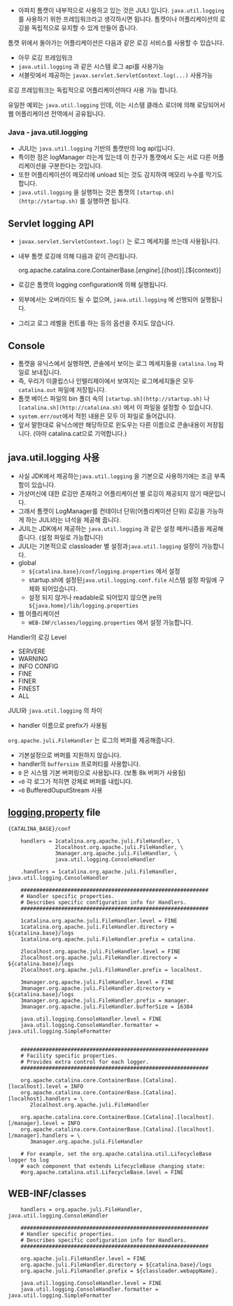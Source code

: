 - 아파치 톰캣이 내부적으로 사용하고 있는 것은 JULI 입니다. `java.util.logging` 를 사용하기 위한 프레임워크라고 생각하시면 됩니다.  톰캣이나 어플리케이션의 로깅을 독립적으로 유지할 수 있게 만들어 줍니다.

톰캣 위에서 돌아가는 어플리케이션은 다음과 같은 로깅 서비스를 사용할 수 있습니다.

- 아무 로깅 프레임워크
- `java.util.logging` 과 같은 시스템 로그 api를 사용가능
- 서블릿에서 제공하는 `javax.servlet.ServletContext.log(...)` 사용가능

로깅 프레임워크는 독립적으로 어플리케이션마다 사용 가능 합니다.

유일한 예외는 `java.util.logging` 인데, 이는 시스템 클래스 로더에 의해 로딩되어서 웹 어플리케이션 전역에서 공유됩니다.

### Java - java.util.logging

- JULI는 `java.util.logging` 기반의 톰캣만의 log api입니다.
- 특이한 점은 logManager 라는게 있는데 이 친구가 톰캣에서 도는 서로 다른 어플리케이션을 구분한다는 것입니다.
- 또한 어플리케이션이 메모리에 unload 되는 것도 감지하여 메모리 누수를 막기도 합니다.
- `java.util.logging` 을 실행하는 것은 톰캣의 `[startup.sh](http://startup.sh)` 를 실행하면 됩니다.

## Servlet logging API

- `javax.servlet.ServletContext.log()` 는 로그 메세지를 쓰는데 사용됩니다.
- 내부 톰캣 로깅에 의해 다음과 같이 관리됩니다.

    org.apache.catalina.core.ContainerBase.[${engine}].[${host}].[${context}]

- 로깅은 톰캣의 logging configuration에 의해 실행됩니다.
- 외부에서는 오버라이드 될 수 없으며, `java.util.logging` 에 선행되어 실행됩니다.
- 그리고 로그 레벨을 컨트롤 하는 등의 옵션을 주지도 않습니다.

## Console

- 톰캣을 유닉스에서 실행하면, 콘솔에서 보이는 로그 메세지들을 `catalina.log` 파일로 보내집니다.
- 즉, 우리가 이클립스나 인텔리제이에서 보여지는 로그메세지들은 모두 `catalina.out` 파일에 저장됩니다.
- 톰캣 베이스 파일의 bin 폴더 속의 `[startup.sh](http://startup.sh)` 나 `[catalina.sh](http://catalina.sh)` 에서 이 파일을 설정할 수 있습니다.
- `system.err/out`에서 적힌 내용은 모두 이 파일로 들어갑니다.
- 앞서 말한대로 유닉스에만 해당하므로 윈도우는 다른 이름으로 콘솔내용이 저장됩니다. (아마 catalina.cat으로 기억합니다.)

## java.util.logging 사용

- 사실 JDK에서 제공하는`java.util.logging` 을 기본으로 사용하기에는 조금 부족함이 있습니다.
- 가상머신에 대한 로깅만 존재하고 어플리케이션 별 로깅이 제공되지 않기 때문입니다.
- 그래서 톰캣이 LogManager를 컨테이너 단위(어플리케이션 단위) 로깅을 가능하게 하는 JULI라는 녀석을 제공해 줍니다.
- JUIL는 JDK에서 제공하는 `java.util.logging` 과 같은 설정 메커니즘을 제공해줍니다. (설정 파일로 가능합니다)
- JULI는 기본적으로 classloader 별 설정과`java.util.logging` 설정이 가능합니다.
- global
    - `${catalina.base}/conf/logging.properties` 에서 설정
    - startup.sh에 설정된`java.util.logging.conf.file` 시스템 설정 파일에 구체화 되어있습니다.
    - 설정 되지 않거나 readable로 되어있지 않으면 jre의 `${java.home}/lib/logging.properties`
- 웹 어플리케이션
    - `WEB-INF/classes/logging.properties` 에서 설정 가능합니다.

Handler의 로깅 Level

- SERVERE
- WARNING
- INFO
CONFIG
- FINE
- FINER
- FINEST
- ALL

JULI와 `java.util.logging` 의 차이

- handler 이름으로 prefix가 사용됨

`org.apache.juli.FileHandler` 는 로그의 버퍼를 제공해줍니다.

- 기본설정으로 버퍼를 지원하지 않습니다.
- handler의 `buffersize` 프로퍼티를 사용합니다.
- `0` 은 시스템 기본 버퍼링으로 사용됩니다. (보통 8k 버퍼가 사용됨)
- `<0` 각 로그가 적히면 강제로 버퍼를 내립니다.
- `<0` BufferedOuputStream 사용

## [logging.property](http://logging.property) file


``` 
{CATALINA_BASE}/conf

    handlers = 1catalina.org.apache.juli.FileHandler, \
               2localhost.org.apache.juli.FileHandler, \
               3manager.org.apache.juli.FileHandler, \
               java.util.logging.ConsoleHandler
    
    .handlers = 1catalina.org.apache.juli.FileHandler, java.util.logging.ConsoleHandler
    
    ############################################################
    # Handler specific properties.
    # Describes specific configuration info for Handlers.
    ############################################################
    
    1catalina.org.apache.juli.FileHandler.level = FINE
    1catalina.org.apache.juli.FileHandler.directory = ${catalina.base}/logs
    1catalina.org.apache.juli.FileHandler.prefix = catalina.
    
    2localhost.org.apache.juli.FileHandler.level = FINE
    2localhost.org.apache.juli.FileHandler.directory = ${catalina.base}/logs
    2localhost.org.apache.juli.FileHandler.prefix = localhost.
    
    3manager.org.apache.juli.FileHandler.level = FINE
    3manager.org.apache.juli.FileHandler.directory = ${catalina.base}/logs
    3manager.org.apache.juli.FileHandler.prefix = manager.
    3manager.org.apache.juli.FileHandler.bufferSize = 16384
    
    java.util.logging.ConsoleHandler.level = FINE
    java.util.logging.ConsoleHandler.formatter = java.util.logging.SimpleFormatter
    
    
    ############################################################
    # Facility specific properties.
    # Provides extra control for each logger.
    ############################################################
    
    org.apache.catalina.core.ContainerBase.[Catalina].[localhost].level = INFO
    org.apache.catalina.core.ContainerBase.[Catalina].[localhost].handlers = \
       2localhost.org.apache.juli.FileHandler
    
    org.apache.catalina.core.ContainerBase.[Catalina].[localhost].[/manager].level = INFO
    org.apache.catalina.core.ContainerBase.[Catalina].[localhost].[/manager].handlers = \
       3manager.org.apache.juli.FileHandler
    
    # For example, set the org.apache.catalina.util.LifecycleBase logger to log
    # each component that extends LifecycleBase changing state:
    #org.apache.catalina.util.LifecycleBase.level = FINE
```

## WEB-INF/classes
```
    handlers = org.apache.juli.FileHandler, java.util.logging.ConsoleHandler
    
    ############################################################
    # Handler specific properties.
    # Describes specific configuration info for Handlers.
    ############################################################
    
    org.apache.juli.FileHandler.level = FINE
    org.apache.juli.FileHandler.directory = ${catalina.base}/logs
    org.apache.juli.FileHandler.prefix = ${classloader.webappName}.
    
    java.util.logging.ConsoleHandler.level = FINE
    java.util.logging.ConsoleHandler.formatter = java.util.logging.SimpleFormatter
```